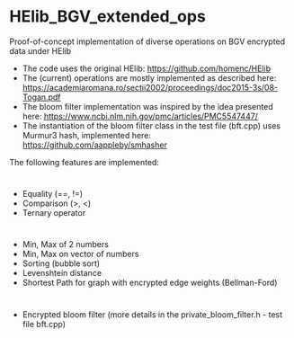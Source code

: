 # HElib_BGV_extended_ops
Proof-of-concept implementation of diverse operations on BGV encrypted data under HElib
* The code uses the original HElib: https://github.com/homenc/HElib
* The (current) operations are mostly implemented as described here: https://academiaromana.ro/sectii2002/proceedings/doc2015-3s/08-Togan.pdf </br>
* The bloom filter implementation was inspired by the idea presented here: https://www.ncbi.nlm.nih.gov/pmc/articles/PMC5547447/ </br>
* The instantiation of the bloom filter class in the test file (bft.cpp) uses Murmur3 hash, implemented here: https://github.com/aappleby/smhasher

The following features are implemented:
#
* Equality (==, !=)
* Comparison (>, <)
* Ternary operator
# 
* Min, Max of 2 numbers
* Min, Max on vector of numbers
* Sorting (bubble sort)
* Levenshtein distance 
* Shortest Path for graph with encrypted edge weights (Bellman-Ford)
#
* Encrypted bloom filter (more details in the private_bloom_filter.h - test file bft.cpp)
#
